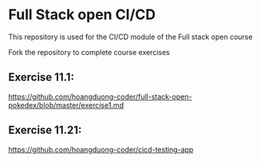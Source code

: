 # Full Stack open CI/CD

This repository is used for the CI/CD module of the Full stack open course

Fork the repository to complete course exercises

## Exercise 11.1:
https://github.com/hoangduong-coder/full-stack-open-pokedex/blob/master/exercise1.md

## Exercise 11.21: 
https://github.com/hoangduong-coder/cicd-testing-app
